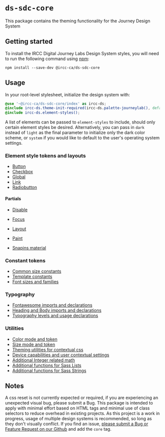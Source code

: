# `ds-sdc-core`

This package contains the theming functionality for the Journey Design System

## Getting started

To install the IRCC Digital Journey Labs Design System styles, you will need to run the following command using [npm](https://www.npmjs.com/):

```
npm install --save-dev @ircc-ca/ds-sdc-core
```

## Usage

In your root-level stylesheet, initialize the design system with:

```scss
@use '~@ircc-ca/ds-sdc-core/index' as ircc-ds;
@include ircc-ds.theme-init-required(ircc-ds.palette-journeylab(), default, large, light);
@include ircc-ds.element-styles();
```

A list of elements can be passed to `element-styles` to include, should only certain element styles be desired.
Alternatively, you can pass in `dark` instead of `light` as the final parameter to initialize only the dark color scheme, or `system` if you would like to default to the user's operating system settings.

### Element style tokens and layouts

- [Button](./tokens/button/button.md)
- [Checkbox](./tokens/checkbox/checkbox.md)
- [Global](./tokens/global/global.md)
- [Link](./tokens/link/link.md)
- [Radiobutton](./tokens/radiobutton/radiobutton.md)

#### Partials

- [Disable](./tokens/partial/disable.md)
- [Focus](./tokens/partial/focus.md)

- [Layout](./layout/layout.md)
- [Paint](./paint/paint.md)
- [Snapins material](./snapins/_material.scss)

### Constant tokens

- [Common size constants](./tokens/_sizes.scss)
- [Template constants](./tokens/_template-const.scss)
- [Font sizes and families](./tokens/_text.scss)

### Typography

- [Fontawesome imports and declarations](./typography/_fa-wrapper.scss)
- [Heading and Body imports and declarations](./typography/_fonts.scss)
- [Typography levels and usage declarations](./typography/_typography.scss)

### Utilities

- [Color mode and token](./util/_color.scss)
- [Size mode and token](./util/_size.scss)
- [Theming utilities for contextual css](./util/_theme.scss)
- [Device capabilities and user contextual settings](./util/_device.scss)
- [Additional Integer related math](./util/_integer.scss)
- [Additional functions for Sass Lists](./util/_list.scss)
- [Additional functions for Sass Strings](./util/_string.scss)

## Notes

A css reset is not currently expected or required, if you are experiencing an unexpected visual bug, please submit a Bug.
This package is intended to apply with minimal effort based on HTML tags and minimal use of class selectors to reduce overhead in existing projects.
As this project is a work in progress, usage of multiple design systems is recommended, so long as they don't visually conflict.
If you find an issue, [please submit a Bug or Feature Request on our Github](https://github.com/IRCC-ca/ds-sdc/issues/new/choose) and add the `core` tag.
